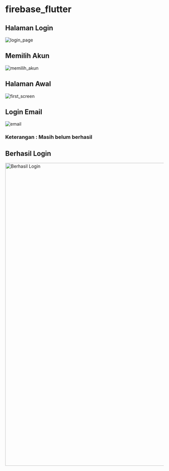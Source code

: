 # firebase_flutter

## Halaman Login
![login_page](https://user-images.githubusercontent.com/89894405/168090682-cc931e0a-8a66-4471-bf3f-4ff82474afbe.jpg)

## Memilih Akun
![memilih_akun](https://user-images.githubusercontent.com/89894405/168041411-bf461d3a-d454-4c1f-91c8-9d7509bf45ef.png)

## Halaman Awal
![first_screen](https://user-images.githubusercontent.com/89894405/168041387-726019df-1be3-40a2-99a9-1d8079049dd9.jpeg)

## Login Email
![email](https://user-images.githubusercontent.com/89894405/168090674-12d821f2-d6c0-4d79-98d6-f9bba670bee6.jpeg)
### Keterangan : Masih belum berhasil

## Berhasil Login
<img width="960" alt="Berhasil Login" src="https://user-images.githubusercontent.com/89894405/168091672-ef87f9e7-8403-4d64-b4a4-4f9b80b66c32.png">
